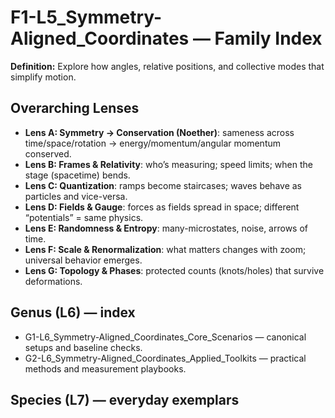 # F1-L5_Symmetry-Aligned_Coordinates — Family Index
**Definition:** Explore how angles, relative positions, and collective modes that simplify motion.

## Overarching Lenses

- **Lens A: Symmetry -> Conservation (Noether)**: sameness across time/space/rotation → energy/momentum/angular momentum conserved.
- **Lens B: Frames & Relativity**: who’s measuring; speed limits; when the stage (spacetime) bends.
- **Lens C: Quantization**: ramps become staircases; waves behave as particles and vice-versa.
- **Lens D: Fields & Gauge**: forces as fields spread in space; different “potentials” = same physics.
- **Lens E: Randomness & Entropy**: many-microstates, noise, arrows of time.
- **Lens F: Scale & Renormalization**: what matters changes with zoom; universal behavior emerges.
- **Lens G: Topology & Phases**: protected counts (knots/holes) that survive deformations.

## Genus (L6) — index
- G1-L6_Symmetry-Aligned_Coordinates_Core_Scenarios — canonical setups and baseline checks.
- G2-L6_Symmetry-Aligned_Coordinates_Applied_Toolkits — practical methods and measurement playbooks.

## Species (L7) — everyday exemplars

